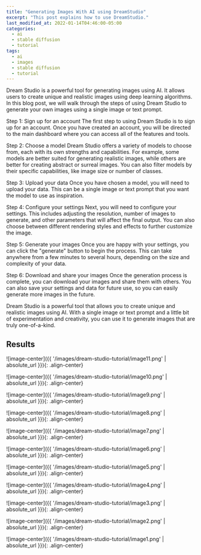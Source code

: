 ```yaml
---
title: "Generating Images With AI using DreamStudio"
excerpt: "This post explains how to use DreamStudio."
last_modified_at: 2022-01-14T04:46:00-05:00
categories:
  - ai
  - stable diffusion
  - tutorial
tags: 
  - ai
  - images
  - stable diffusion
  - tutorial
---
```


Dream Studio is a powerful tool for generating images using AI. It allows users to create unique and realistic images using deep learning algorithms. In this blog post, we will walk through the steps of using Dream Studio to generate your own images using a single image or text prompt.

Step 1: Sign up for an account
The first step to using Dream Studio is to sign up for an account. Once you have created an account, you will be directed to the main dashboard where you can access all of the features and tools.

Step 2: Choose a model
Dream Studio offers a variety of models to choose from, each with its own strengths and capabilities. For example, some models are better suited for generating realistic images, while others are better for creating abstract or surreal images. You can also filter models by their specific capabilities, like image size or number of classes.

Step 3: Upload your data
Once you have chosen a model, you will need to upload your data. This can be a single image or text prompt that you want the model to use as inspiration.

Step 4: Configure your settings
Next, you will need to configure your settings. This includes adjusting the resolution, number of images to generate, and other parameters that will affect the final output. You can also choose between different rendering styles and effects to further customize the image.

Step 5: Generate your images
Once you are happy with your settings, you can click the "generate" button to begin the process. This can take anywhere from a few minutes to several hours, depending on the size and complexity of your data.

Step 6: Download and share your images
Once the generation process is complete, you can download your images and share them with others. You can also save your settings and data for future use, so you can easily generate more images in the future.

Dream Studio is a powerful tool that allows you to create unique and realistic images using AI. With a single image or text prompt and a little bit of experimentation and creativity, you can use it to generate images that are truly one-of-a-kind.

## Results

![image-center]({{ '/images/dream-studio-tutorial/image11.png' | absolute_url }}){: .align-center}

![image-center]({{ '/images/dream-studio-tutorial/image10.png' | absolute_url }}){: .align-center}

![image-center]({{ '/images/dream-studio-tutorial/image9.png' | absolute_url }}){: .align-center}

![image-center]({{ '/images/dream-studio-tutorial/image8.png' | absolute_url }}){: .align-center}

![image-center]({{ '/images/dream-studio-tutorial/image7.png' | absolute_url }}){: .align-center}

![image-center]({{ '/images/dream-studio-tutorial/image6.png' | absolute_url }}){: .align-center}

![image-center]({{ '/images/dream-studio-tutorial/image5.png' | absolute_url }}){: .align-center}

![image-center]({{ '/images/dream-studio-tutorial/image4.png' | absolute_url }}){: .align-center}

![image-center]({{ '/images/dream-studio-tutorial/image3.png' | absolute_url }}){: .align-center}

![image-center]({{ '/images/dream-studio-tutorial/image2.png' | absolute_url }}){: .align-center}

![image-center]({{ '/images/dream-studio-tutorial/image1.png' | absolute_url }}){: .align-center}